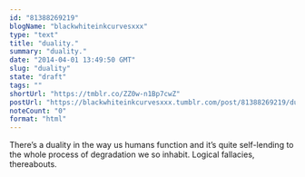 ```yaml
---
id: "81388269219"
blogName: "blackwhiteinkcurvesxxx"
type: "text"
title: "duality."
summary: "duality."
date: "2014-04-01 13:49:50 GMT"
slug: "duality"
state: "draft"
tags: ""
shortUrl: "https://tmblr.co/ZZ0w-n1Bp7cwZ"
postUrl: "https://blackwhiteinkcurvesxxx.tumblr.com/post/81388269219/duality"
noteCount: "0"
format: "html"
---
```


There’s a duality in the way us humans function and it’s quite self-lending to the whole process of degradation we so inhabit. Logical fallacies, thereabouts.